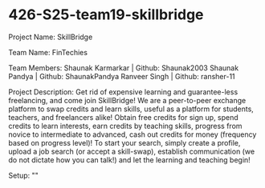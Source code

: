 # 426-S25-team19-skillbridge

Project Name: SkillBridge

Team Name: FinTechies

Team Members:
    Shaunak Karmarkar | Github: Shaunak2003
    Shaunak Pandya | Github: ShaunakPandya
    Ranveer Singh | Github: ransher-11

Project Description: 
    Get rid of expensive learning and guarantee-less freelancing, and come join SkillBridge! We are a peer-to-peer exchange platform to swap credits and learn skills, useful as a platform for students, teachers, and freelancers alike! Obtain free credits for sign up, spend credits to learn interests, earn credits by teaching skills, progress from novice to intermediate to advanced, cash out credits for money (frequency based on progress level)! To start your search, simply create a profile, upload a job search (or accept a skill-swap), establish communication (we do not dictate how you can talk!) and let the learning and teaching begin!

Setup:
    ""